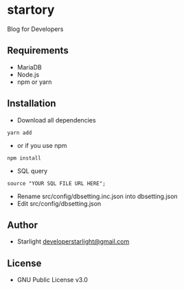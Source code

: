 # startory
Blog for Developers

## Requirements
- MariaDB
- Node.js
- npm or yarn

## Installation
- Download all dependencies
```
yarn add
```
- or if you use npm
```
npm install
```

- SQL query
```
source "YOUR SQL FILE URL HERE";
```
- Rename src/config/dbsetting.inc.json into dbsetting.json
- Edit src/config/dbsetting.json

## Author
- Starlight <developerstarlight@gmail.com>

## License
- GNU Public License v3.0
